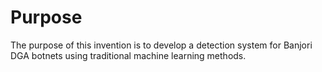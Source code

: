 # Purpose

The purpose of this invention is to develop a detection system for Banjori DGA botnets using traditional machine learning methods.
